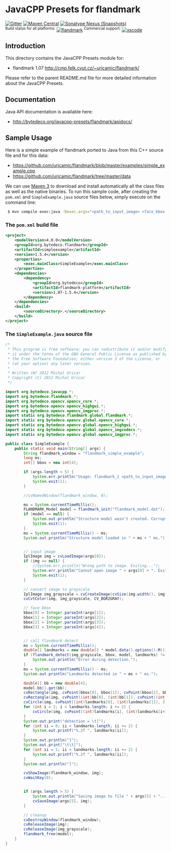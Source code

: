 JavaCPP Presets for flandmark
=============================

[![Gitter](https://badges.gitter.im/bytedeco/javacpp.svg)](https://gitter.im/bytedeco/javacpp) [![Maven Central](https://maven-badges.herokuapp.com/maven-central/org.bytedeco/opencv/badge.svg)](https://maven-badges.herokuapp.com/maven-central/org.bytedeco/flandmark) [![Sonatype Nexus (Snapshots)](https://img.shields.io/nexus/s/https/oss.sonatype.org/org.bytedeco/flandmark.svg)](http://bytedeco.org/builds/)  
<sup>Build status for all platforms:</sup> [![flandmark](https://github.com/bytedeco/javacpp-presets/workflows/flandmark/badge.svg)](https://github.com/bytedeco/javacpp-presets/actions?query=workflow%3Aflandmark)  <sup>Commercial support:</sup> [![xscode](https://img.shields.io/badge/Available%20on-xs%3Acode-blue?style=?style=plastic&logo=appveyor&logo=data:image/png;base64,iVBORw0KGgoAAAANSUhEUgAAAEAAAABACAMAAACdt4HsAAAAGXRFWHRTb2Z0d2FyZQBBZG9iZSBJbWFnZVJlYWR5ccllPAAAAAZQTFRF////////VXz1bAAAAAJ0Uk5T/wDltzBKAAAAlUlEQVR42uzXSwqAMAwE0Mn9L+3Ggtgkk35QwcnSJo9S+yGwM9DCooCbgn4YrJ4CIPUcQF7/XSBbx2TEz4sAZ2q1RAECBAiYBlCtvwN+KiYAlG7UDGj59MViT9hOwEqAhYCtAsUZvL6I6W8c2wcbd+LIWSCHSTeSAAECngN4xxIDSK9f4B9t377Wd7H5Nt7/Xz8eAgwAvesLRjYYPuUAAAAASUVORK5CYII=)](https://xscode.com/bytedeco/javacpp-presets)


Introduction
------------
This directory contains the JavaCPP Presets module for:

 * flandmark 1.07  http://cmp.felk.cvut.cz/~uricamic/flandmark/

Please refer to the parent README.md file for more detailed information about the JavaCPP Presets.


Documentation
-------------
Java API documentation is available here:

 * http://bytedeco.org/javacpp-presets/flandmark/apidocs/


Sample Usage
------------
Here is a simple example of flandmark ported to Java from this C++ source file and for this data:

 * https://github.com/uricamic/flandmark/blob/master/examples/simple_example.cpp
 * https://github.com/uricamic/flandmark/tree/master/data

We can use [Maven 3](http://maven.apache.org/) to download and install automatically all the class files as well as the native binaries. To run this sample code, after creating the `pom.xml` and `SimpleExample.java` source files below, simply execute on the command line:
```bash
 $ mvn compile exec:java -Dexec.args="<path_to_input_image> <face_bbox - 4int> [<path_to_output_image>]"
```

### The `pom.xml` build file
```xml
<project>
    <modelVersion>4.0.0</modelVersion>
    <groupId>org.bytedeco.flandmark</groupId>
    <artifactId>simpleexample</artifactId>
    <version>1.5.4</version>
    <properties>
        <exec.mainClass>SimpleExample</exec.mainClass>
    </properties>
    <dependencies>
        <dependency>
            <groupId>org.bytedeco</groupId>
            <artifactId>flandmark-platform</artifactId>
            <version>1.07-1.5.4</version>
        </dependency>
    </dependencies>
    <build>
        <sourceDirectory>.</sourceDirectory>
    </build>
</project>
```

### The `SimpleExample.java` source file
```java
/*
 * This program is free software; you can redistribute it and/or modify
 * it under the terms of the GNU General Public License as published by
 * the Free Software Foundation; either version 3 of the License, or
 * (at your option) any later version.
 *
 * Written (W) 2012 Michal Uricar
 * Copyright (C) 2012 Michal Uricar
 */

import org.bytedeco.javacpp.*;
import org.bytedeco.flandmark.*;
import org.bytedeco.opencv.opencv_core.*;
import org.bytedeco.opencv.opencv_highgui.*;
import org.bytedeco.opencv.opencv_imgproc.*;
import static org.bytedeco.flandmark.global.flandmark.*;
import static org.bytedeco.opencv.global.opencv_core.*;
import static org.bytedeco.opencv.global.opencv_highgui.*;
import static org.bytedeco.opencv.global.opencv_imgcodecs.*;
import static org.bytedeco.opencv.global.opencv_imgproc.*;

public class SimpleExample {
    public static void main(String[] args) {
        String flandmark_window = "flandmark_simple_example";
        long ms;
        int[] bbox = new int[4];

        if (args.length < 5) {
            System.err.println("Usage: flandmark_1 <path_to_input_image> <face_bbox - 4int> [<path_to_output_image>]");
            System.exit(1);
        }

        //cvNamedWindow(flandmark_window, 0);

        ms = System.currentTimeMillis();
        FLANDMARK_Model model = flandmark_init("flandmark_model.dat");
        if (model == null) {
            System.out.println("Structure model wasn't created. Corrupted file flandmark_model.dat?");
            System.exit(1);
        }
        ms = System.currentTimeMillis() - ms;
        System.out.println("Structure model loaded in " + ms + " ms.");


        // input image
        IplImage img = cvLoadImage(args[0]);
        if (img == null) {
            //System.err.println("Wrong path to image. Exiting...");
            System.err.println("Cannot open image " + args[0] + ". Exiting...");
            System.exit(1);
        }

        // convert image to grayscale
        IplImage img_grayscale = cvCreateImage(cvSize(img.width(), img.height()), IPL_DEPTH_8U, 1);
        cvCvtColor(img, img_grayscale, CV_BGR2GRAY);

        // face bbox
        bbox[0] = Integer.parseInt(args[1]);
        bbox[1] = Integer.parseInt(args[2]);
        bbox[2] = Integer.parseInt(args[3]);
        bbox[3] = Integer.parseInt(args[4]);


        // call flandmark_detect
        ms = System.currentTimeMillis();
        double[] landmarks = new double[2 * model.data().options().M()];
        if (flandmark_detect(img_grayscale, bbox, model, landmarks) != 0) {
            System.out.println("Error during detection.");
        }
        ms = System.currentTimeMillis() - ms;
        System.out.println("Landmarks detected in " + ms + " ms.");

        double[] bb = new double[4];
        model.bb().get(bb);
        cvRectangle(img, cvPoint(bbox[0], bbox[1]), cvPoint(bbox[2], bbox[3]), CV_RGB(255, 0, 0));
        cvRectangle(img, cvPoint((int)bb[0], (int)bb[1]), cvPoint((int)bb[2], (int)bb[3]), CV_RGB(0, 0, 255));
        cvCircle(img, cvPoint((int)landmarks[0], (int)landmarks[1]), 3, CV_RGB(0, 0, 255), CV_FILLED, 8, 0);
        for (int i = 2; i < landmarks.length; i += 2) {
            cvCircle(img, cvPoint((int)landmarks[i], (int)landmarks[i+1]), 3, CV_RGB(255, 0, 0), CV_FILLED, 8, 0);
        }
        System.out.print("detection = \t[");
        for (int ii = 0; ii < landmarks.length; ii += 2) {
            System.out.printf("%.2f ", landmarks[ii]);
        }
        System.out.println("]");
        System.out.print("\t\t[");
        for (int ii = 1; ii < landmarks.length; ii += 2) {
            System.out.printf("%.2f ", landmarks[ii]);
        }
        System.out.println("]");

        cvShowImage(flandmark_window, img);
        cvWaitKey(0);


        if (args.length > 5) {
            System.out.println("Saving image to file " + args[5] + "...");
            cvSaveImage(args[5], img);
        }

        // cleanup
        cvDestroyWindow(flandmark_window);
        cvReleaseImage(img);
        cvReleaseImage(img_grayscale);
        flandmark_free(model);
    }
}
```
